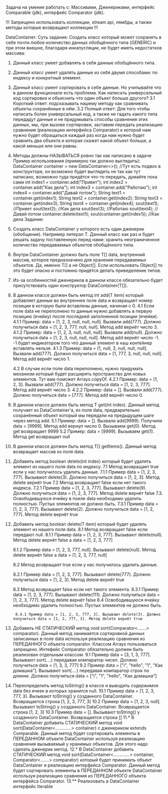 Задача на умение работать с: Массивами, Дженериками, интерфейс Comparable (jdk), интерфейс Comparator (jdk).

!!! Запрещено использовать коллекции, stream api, лямбды, а также методы которые возвращают коллекции !!!

DataContainer:
Суть задания: Создать класс который может сохранять в себе почти любое количество данных обобщённого типа (GENERIC) и при этом внешне, благодаря инкапусляции, не будет иметь недостатков массива:
1. Данный класс умеет добавлять в себя данные обобщённого типа.
2. Данный класс умеет удалять данные из себя двумя способами: по индексу и конкретный элемент.
3. Данный класс умеет сортировать в себе данные. Но учитывайте что в данном функционале есть проблема. Как написать универсальный код сортировки и объяснить что один объект больше другого?
3.1 Короткий ответ: подсказывать нашему методу как сравнивать объекты сохранённые в нём.
3.2 Полный ответ: Для того чтобы написать более универсальный код, а также не гадать какого типа передадут данные и не придумывать способы сравнения этих данных, мы, при вызове сортировки, заставим передать реализацию сравнения (реализацию интерфейса Comparator) к которой нам нужно будет обращаться каждый раз когда нам нужно будет сравнить два объекта и которая скажет какой объект больше, а какой меньше или они равны.
4. Методы должны НАЗЫВАТЬСЯ ровно так как написано в задаче
Пример использования (примерно так должно выглядить):
DataContainer<String> container = new DataContainer<>(); //Тут есть подвох в конструкторе, он возможно будет выглядеть не так как тут написано, возможно туда придётся что-то передать, думайте пока сами
int index1 = container.add("Привет");
int index2 = container.add("Как дела");
int index3 = container.add("Работаю");
int index4 = container.add("Давай потом");
String text1 = container.get(index1);
String text2 = container.get(index2);
String text3 = container.get(index3);
String text4 = container.get(index4);
sout(text1); //Привет
sout(text2); //Как дела
sout(text3); //Работаю
sout(text4); //Давай потом
container.delete(text1);
sout(container.get(index1)); //Как дела
Задание:
1. Создать класс DataContainer у которого  есть один дженерик (обобщение). Например литерал T. Данный класс как раз и будет решать задачу поставленную перед нами: хранить неограниченное количество передаваемых объектов обобщённого типа.
2. Внутри DataContainer должно быть поле T[] data, внутренний массив, которое предназначено для хранения передаваемых объектов. Да, именно T[] а не Object[]. Если использовать Object[] то это будет опасно и постоянно придётся делать приведеление типов.
3. Из-за особенностей дженериков в данном классе обязательно будет присутствовать один конструктор DataContainer(T[]).
4. В данном классе должен быть метод int add(T item) который добавляет данные во внутреннее поле data и возвращает номер позиции в которую были вставлены данные, начиная с 0.
   4.1 Если поле data не переполнено то данные нужно добавлять в первую позицию (ячейку) после последней заполненной позиции (ячейки).
   4.1.1 Пример: data = [1, 2, 3, null, null, null]. Вызвали add(777). Должно получиться data = [1, 2, 3, 777, null, null]. Метод add вернёт число 3.
   4.1.2 Пример: data = [1, 2, 3, null, null, null]. Вызвали add(null). Должно получиться data = [1, 2, 3, null, null, null]. Метод add вернёт число -1. -1 будет индикатором того что данный элемент в наш контейнер вставлять нельзя.
   4.1.3 Пример: data = [1, null, 3, null, null, null]. Вызвали add(777). Должно получиться data = [1, 777, 3, null, null, null]. Метод add вернёт число 1.

   4.2 В случае если поле data переполнено, нужно придумать механизм который будет расширять пространство для новых элементов. Тут вам поможет Arrays.copyOf.
   4.2.1 Пример: data = [1, 2, 3]. Вызвали add(777). Должно получиться data = [1, 2, 3, 777]. Метод add вернёт число 3.
   4.2.2 Пример: data = []. Вызвали add(777). Должно получиться data = [777]. Метод add вернёт число 0.
5. В данном классе должен быть метод T get(int index).
   Данный метод получает из DataContainer'а, из поля data, предварительно сохранённый объект который мы передали на предыдущем шаге через метод add.
   5.1 Пример: data = []. Вызвали add(9999). Получили data = [9999]. Метод add вернул число 0. Вызываем get(0). Метод get возвращает 9999
   5.2 Пример: data = [9999]. Вызываем get(1). Метод get возвращает null
6. В данном классе должен быть метод T[] getItems(). Данный метод возвращает массив из поля data.

7. Добавить метод boolean delete(int index) который будет удалять элемент из нашего поля data по индексу.
   7.1 Метод возвращает true если у нас получилось удалить данные.
   7.1.1 Пример data = [1, 2, 3, 777]. Вызывают delete(3). Должно получиться data = [1, 2, 3]. Метод delete вернёт true
   7.2 Метод возвращает false если нет такого индекса.
   7.2.1 Пример data = [1, 2, 3, 777]. Вызывают delete(9). Должно получиться data = [1, 2, 3, 777]. Метод delete вернёт false
   7.3. Освободившуюся ячейку в поеле data необходимо удалить полностью. Пустых элементов не должно быть.
   7.3.1 Пример data = [1, 2, 3, 777]. Вызывают delete(2). Должно получиться data = [1, 2, 777]. Метод delete вернёт true

8. Добавить метод boolean delete(T item) который будет удалять элемент из нашего поля data.
   8.1 Метод возвращает false если передают null.
   8.1.1 Пример data = [1, 2, 3, 777]. Вызывают delete(null). Метод delete вернёт false a data = [1, 2, 3, 777]

   	8.1.2 Пример data = [1, 2, 3, 777, null]. Вызывают delete(null). Метод delete вернёт false a data = [1, 2, 3, 777, null]

   8.2 Метод возвращает true если у нас получилось удалить данные.

   	8.2.1 Пример data = [1, 2, 3, 777]. Вызывают delete(777). Должно получиться data = [1, 2, 3]. Метод delete вернёт true


	8.3 Метод возвращает false если нет такого элемента. 
		8.3.1 Пример data = [1, 2, 3, 777]. Вызывают delete(111). Должно получиться data = [1, 2, 3, 777]. Метод delete вернёт false
	8.4 Освободившуюся ячейку необходимо удалить полностью. Пустых элементов не должно быть.
	
		8.4.1 Пример data = [1, 2, 3, 777, 3]. Вызывают delete(3). Должно получиться data = [1, 2, 777, 3]. Метод delete вернёт true


9. Добавить НЕ СТАТИЧЕСКИЙ метод void sort(Comparator<.......> comparator).
   Данный метод занимается сортировкой данных записанных в поле data используя реализацию сравнения из ПЕРЕДАННОГО объекта comparator.
   Классом Arrays пользоваться запрещено.
   Интефейс Comparator обязательно должен быть реализован отдельным классом.
   9.1 Пример data = [3, 1, 3, 777]. Вызывают sort(....) передавая компаратор чисел. Должно получиться data = [1, 3, 3, 777]
   9.2 Пример data = ["i", "hello", "1", "Как домашка"]. Вызывают sort(....) передавая компаратор строк по длинне. Должно получиться data = ["i", "1", "hello", "Как домашка"]

10. Переопределить метод toString() в классе и выводить содержимое data без ячеек в которых хранится null.
    10.1 Пример data = [1, 2, 3, 777, 3]. Вызывают toString() у созданного DataContainer. Возвращается строка [1, 2, 3, 777, 3]
    10.2 Пример data = [1, 2, 3, null]. Вызывают toString() у созданного DataContainer. Возвращается строка [1, 2, 3]
    10.3 Пример data = []. Вызывают toString() у созданного DataContainer. Возвращается строка []
    11.* В DataContainer добавить СТАТИЧЕСКИЙ метод void sort(DataContainer<.............> container) с дженериком extends Comparable. Данный метод будет сортировать элементы в ПЕРЕДАННОМ объекте DataContainer используя реализацию сравнения вызываемый у хранимых объектов. Для этого надо сделать дженерик метод.
    12.* В DataContainer добавить СТАТИЧЕСКИЙ метод void sort(DataContainer<.............> container, Comparator<.......> comparator) который будет принимать объект DataContainer и реализацию интерфейса Comparator. Данный метод будет сортировать элементы в ПЕРЕДАННОМ объекте DataContainer используя реализацию сравнения из ПЕРЕДАННОГО объекта интерфейса Comparator.
    13.** Реализовать в DataContainer интерфейс Iterable